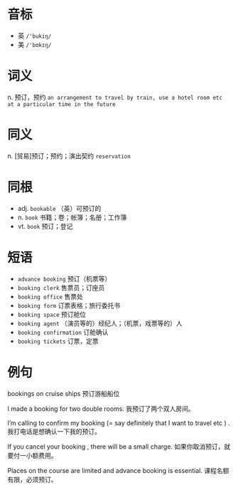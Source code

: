 # 音标

- 英 `/'bukiŋ/`
- 美 `/'bʊkɪŋ/`

# 词义

n. 预订，预约
`an arrangement to travel by train, use a hotel room etc at a particular time in the future`

# 同义

n. [贸易]预订；预约；演出契约
`reservation`

# 同根

- adj. `bookable` （英）可预订的
- n. `book` 书籍；卷；帐簿；名册；工作簿
- vt. `book` 预订；登记

# 短语

- `advance booking` 预订（机票等）
- `booking clerk` 售票员；订座员
- `booking office` 售票处
- `booking form` 订票表格；旅行委托书
- `booking space` 预订舱位
- `booking agent` （演员等的）经纪人；（机票，戏票等的）人
- `booking confirmation` 订舱确认
- `booking tickets` 订票，定票

# 例句

bookings on cruise ships
预订游船船位

I made a booking for two double rooms.
我预订了两个双人房间。

I’m calling to confirm my booking (=  say definitely that I want to travel etc  ) .
我打电话是想确认一下我的预订。

If you cancel your booking , there will be a small charge.
如果你取消预订，就要付一小额费用。

Places on the course are limited and advance booking is essential.
课程名额有限，必须预订。


